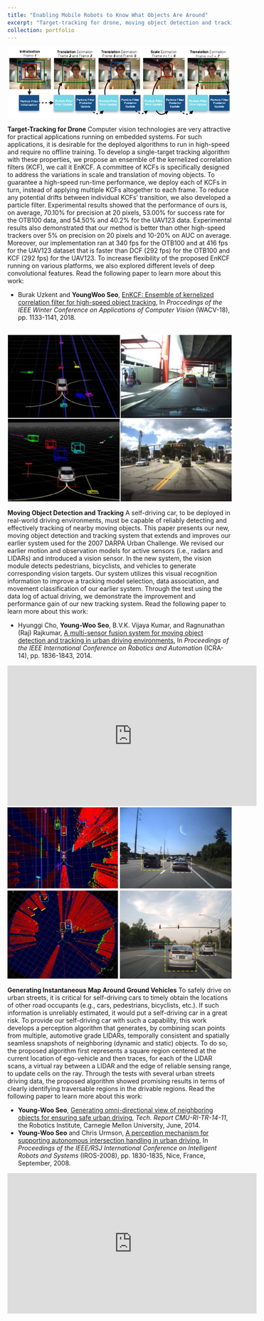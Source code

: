 ```yaml
---
title: "Enabling Mobile Robots to Know What Objects Are Around"
excerpt: "Target-tracking for drone, moving object detection and tracking, generating instantaneous map around ground vehicles."
collection: portfolio
---
```


<img src="/images/en-kcf.png"/>

**Target-Tracking for Drone** Computer vision technologies are very attractive for practical applications running on embedded systems. For such applications, it is desirable for the deployed algorithms to run in high-speed and require no offline training. To develop a single-target tracking algorithm with these properties, we propose an ensemble of the kernelized correlation filters (KCF), we call it EnKCF. A committee of KCFs is specifically designed to address the variations in scale and translation of moving objects. To guarantee a high-speed run-time performance, we deploy each of KCFs in turn, instead of applying multiple KCFs altogether to each frame. To reduce any potential drifts between individual KCFs’ transition, we also developed a particle filter. Experimental results showed that the performance of ours is, on average, 70.10% for precision at 20 pixels, 53.00% for success rate for the OTB100 data, and 54.50% and 40.2% for the UAV123 data. Experimental results also demonstrated that our method is better than other high-speed trackers over 5% on precision on 20 pixels and 10-20% on AUC on average. Moreover, our implementation ran at 340 fps for the OTB100 and at 416 fps for the UAV123 dataset that is faster than DCF (292 fps) for the OTB100 and KCF (292 fps) for the UAV123. To increase flexibility of the proposed EnKCF running on various platforms, we also explored different levels of deep convolutional features. Read the following paper to learn more about this work: 
* Burak Uzkent and **YoungWoo Seo**, [EnKCF: Ensemble of kernelized correlation filter for high-speed object tracking](/files/enkcf.pdf), In *Proccedings of the IEEE Winter Conference on Applications of Computer Vision* (WACV-18), pp. 1133-1141, 2018.

<br>

<img src="/images/moving-object-detection-tracking.jpg"/>

**Moving Object Detection and Tracking** A self-driving car, to be deployed in real-world driving environments, must be capable of reliably detecting and effectively tracking of nearby moving objects. This paper presents our new, moving object detection and tracking system that extends and improves our earlier system used for the 2007 DARPA Urban Challenge. We revised our earlier motion and observation models for active sensors (i.e., radars and LIDARs) and introduced a vision sensor. In the new system, the vision module detects pedestrians, bicyclists, and vehicles to generate corresponding vision targets. Our system utilizes this visual recognition information to improve a tracking model selection, data association, and movement classification of our earlier system. Through the test using the data log of actual driving, we demonstrate the improvement and performance gain of our new tracking system. Read the following paper to learn more about this work:
* Hyunggi Cho, **Young-Woo Seo**, B.V.K. Vijaya Kumar, and Ragnunathan (Raj) Rajkumar, [A multi-sensor fusion system for moving object detection and tracking in urban driving environments](https://ieeexplore.ieee.org/document/6907100/), In *Proceedings of the IEEE International Conference on Robotics and Automation* (ICRA-14), pp. 1836-1843, 2014.

<iframe width="560" height="315" src="https://www.youtube.com/embed/XN4p6pqaDEU?ecver=1" frameborder="0" allow="autoplay; encrypted-media" allowfullscreen></iframe>

<br>
 
<img src="/images/omni-view.jpg"/> 
 
 **Generating Instantaneous Map Around Ground Vehicles** To safely drive on urban streets, it is critical for self-driving cars to timely obtain the locations of other road occupants (e.g., cars, pedestrians, bicyclists, etc.). If such information is unreliably estimated, it would put a self-driving car in a great risk. To provide our self-driving car with such a capability, this work develops a perception algorithm that generates, by combining scan points from multiple, automotive grade LIDARs, temporally consistent and spatially seamless snapshots of neighboring (dynamic and static) objects. To do so, the proposed algorithm first represents a square region centered at the current location of ego-vehicle and then traces, for each of the LIDAR scans, a virtual ray between a LIDAR and the edge of reliable sensing range, to update cells on the ray. Through the tests with several urban streets driving data, the proposed algorithm showed promising results in terms of clearly identifying traversable regions in the drivable regions. Read the following paper to learn more about this work:
 * **Young-Woo Seo**, [Generating omni-directional view of neighboring objects for ensuring safe urban driving](https://www.ri.cmu.edu/publications/generating-omni-directional-view-of-neighboring-objects-for-ensuring-safe-urban-driving/), *Tech. Report CMU-RI-TR-14-11*, the Robotics Institute, Carnegie Mellon University, June, 2014.
 * **Young-Woo Seo** and Chris Urmson, [A perception mechanism for supporting autonomous intersection handling in urban driving](https://ieeexplore.ieee.org/document/4651162/), In *Proceedings of the IEEE/RSJ International Conference on Intelligent Robots and Systems* (IROS-2008), pp. 1830-1835, Nice, France, September, 2008.
 
 <iframe width="560" height="315" src="https://www.youtube.com/embed/ztK8lklLvLU" frameborder="0" allow="autoplay; encrypted-media" allowfullscreen></iframe>
